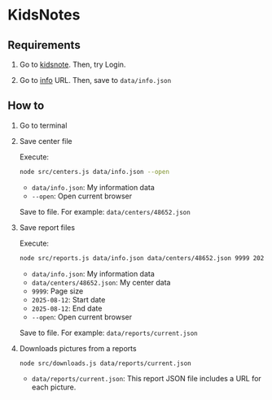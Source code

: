 # KidsNotes

## Requirements

1. Go to [kidsnote](https://www.kidsnote.com/). Then, try Login.

2. Go to [info](https://www.kidsnote.com/api/v1/me/info/) URL. Then, save to `data/info.json`

## How to

1. Go to terminal

2. Save center file

   Execute:

   ```bash
   node src/centers.js data/info.json --open
   ```

   - `data/info.json`: My information data
   - `--open`: Open current browser

   Save to file. For example: `data/centers/48652.json`

3. Save report files

   Execute:

   ```bash
   node src/reports.js data/info.json data/centers/48652.json 9999 2025-08-12 2025-08-12 --open
   ```

   - `data/info.json`: My information data
   - `data/centers/48652.json`: My center data
   - `9999`: Page size
   - `2025-08-12`: Start date
   - `2025-08-12`: End date
   - `--open`: Open current browser

   Save to file. For example: `data/reports/current.json`

4. Downloads pictures from a reports

   ```bash
   node src/downloads.js data/reports/current.json
   ```

   - `data/reports/current.json`: This report JSON file includes a URL for each picture.

